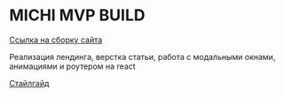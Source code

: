 # MICHI MVP BUILD

[Ссылка на сборку сайта](https://annezi.github.io/prod-3c/)

Реализация лендинга, верстка статьи, работа с модальными окнами, анимациями и роутером на react

[Стайлгайд](https://annezi.github.io/prod-3c/#/styleguide)
